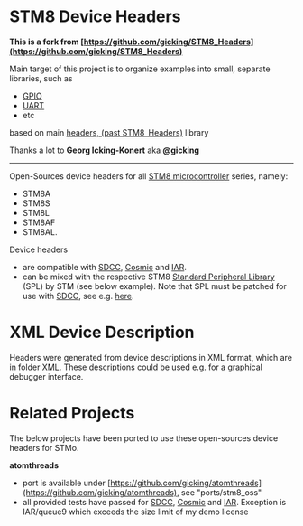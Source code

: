 # STM8 Device Headers

**This is a fork from [https://github.com/gicking/STM8_Headers](https://github.com/gicking/STM8_Headers)**


Main target of this project is to organize examples into small, separate libraries, such as
- [GPIO](https://github.com/ststm8/gpio)
- [UART](https://github.com/ststm8/uart)
- etc

based on main [headers, (past STM8_Headers)](https://github.com/ststm8/headers) library

Thanks a lot to **Georg Icking-Konert** aka **@gicking**

---

Open-Sources device headers for all [STM8 microcontroller](https://www.st.com/en/microcontrollers-microprocessors/stm8-8-bit-mcus.html)
series, namely:
* STM8A
* STM8S
* STM8L
* STM8AF
* STM8AL.

Device headers
  - are compatible with [SDCC](http://sdcc.sourceforge.net/),
[Cosmic](https://cosmic-software.com/stm8.php) and [IAR](https://www.iar.com/iar-embedded-workbench).
  - can be mixed with the respective STM8
[Standard Peripheral Library](https://www.st.com/content/st_com/en/search.html#q=STM8%20Standard%20Peripheral%20Library-t=tools-page=1) (SPL) by STM (see below example). Note that
SPL must be patched for use with [SDCC](http://sdcc.sourceforge.net/), see e.g. [here](https://github.com/gicking/STM8-SPL_SDCC_patch).


# XML Device Description

Headers were generated from device descriptions in XML format, which are in folder
[XML](https://github.com/ststm8/headers/tree/master/XML). These descriptions could be used e.g. for
a graphical debugger interface.


# Related Projects

The below projects have been ported to use these open-sources device headers for STMo.

**atomthreads**
  - port is available under [https://github.com/gicking/atomthreads](https://github.com/gicking/atomthreads), see "ports/stm8_oss"
  - all provided tests have passed for [SDCC](http://sdcc.sourceforge.net/), [Cosmic](https://cosmic-software.com/stm8.php) and
  [IAR](https://www.iar.com/iar-embedded-workbench). Exception is IAR/queue9 which exceeds the size limit of my demo license



